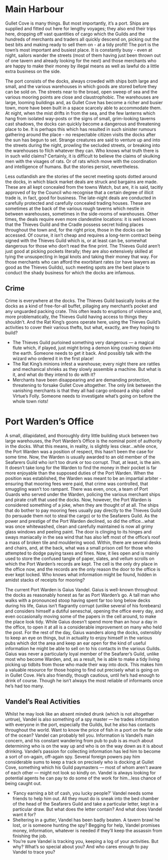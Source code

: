 # Main Harbour

Gullet Cove is many things. But most importantly, it’s a port. Ships are supplied and fitted out here for lengthy voyages; they also end their trips here, dropping off vast quantities of cargo which the Guilds and the hundreds of merchants and traders all quickly descend on, picking out the best bits and making ready to sell them on - at a tidy profit! The port is the town’s most important and busiest place. It is constantly busy - even at night, sailors wander the streets (most of them having just been thrown out of one tavern and already looking for the next) and those merchants who are happy to make their money by illegal means as well as lawful do a little extra business on the side.

The port consists of the docks, always crowded with ships both large and small, and the various warehouses in which goods are stored before they can be sold on. The streets near to the broad, open sweep of sea and the various mooring points are close and claustrophobic. The warehouses are large, looming buildings and, as Gullet Cove has become a richer and busier town, more have been built in a space scarcely able to accommodate them. At night, when the mist drifts in from the sea, and the few lanterns which hang from isolated way-posts or the signs of small, grim-looking taverns cast shadows, the docks can quickly become a dangerous and threatening place to be. It is perhaps this which has resulted in such sinister rumours gathering around the place - no respectable citizen visits the docks after the sun has begun to set. Strange creatures are said to venture up and into the streets during the night, prowling the secluded streets, or breaking into the warehouses to filch whatever they can. Who knows what truth there is in such wild claims? Certainly, it is difficult to believe the claims of skulking men with the visages of rats. Or of rats which move with the coordination and intelligence of humans. But the stories persist, nevertheless.

Less outlandish are the stories of the secret meeting spots dotted around the docks, in which black market deals are struck and bargains are made. These are all kept concealed from the towns Watch, but are, it is said, tacitly approved of by the Council who recognise that a certain degree of illicit trade is, in fact, good for business. The late-night deals are conducted in carefully protected and carefully concealed trading houses. These are sometimes at the back of the various rough taverns which nestle in between warehouses, sometimes in the side-rooms of warehouses. Other times, the deals require even more clandestine locations: it is well known that the Thieves Guild and the Cradle possess secret hiding places throughout the town and, for the right price, those in the docks can be accessed. Of course, it isn’t cheap and requires a long-term contract being signed with the Thieves Guild which is, or at least can be, somewhat dangerous for those who don’t read the fine print. The Thieves Guild aren’t just good at picking pockets literally; they are also extensively skilled at tying the unsuspecting in legal knots and taking their money that way. For those merchants who can afford the exorbitant rates (or have lawyers as good as the Thieves Guilds), such meeting spots are the best place to conduct the shady business for which the docks are infamous.

## Crime

Crime is everywhere at the docks. The Thieves Guild basically looks at the docks as a kind of free-for-all buffet, pillaging any merchant’s pocket and any unguarded packing crate. This often leads to eruptions of violence and, more problematically, the Thieves Guild having access to things they shouldn’t. And the Rat King’s goons operate here, using the Thieves Guild’s activities to cover their various thefts, but what, exactly, are they hoping to build?

- The Thieves Guild purloined something very dangerous — a magical flute which, if played, just might bring a demon king crashing down into the earth. Someone needs to get it back. And possibly talk with the wizard who ordered it in the first place!
- The Rat King’s minions infest a warehouse; every night there are rattles and mechanical shrieks as they slowly assemble a machine. But what is it, and what do they intend to do with it?
- Merchants have been disappearing and are demanding protection, threatening to forsake Gullet Cove altogether. The only link between the vanishing merchants is that they all had cargo onboard a ship called Virtue’s Folly. Someone needs to investigate what’s going on before the whole town riots!

# Port Warden’s Office

A small, dilapidated, and thoroughly dirty little building stuck between two large warehouses, the Port Warden’s Office is the nominal point of authority in the docks. What this means, in reality, is slightly less clear...while once, the Port Warden was a position of respect, this hasn’t been the case for some time. Now, the Warden is usually awarded to an old member of the Seafarers Guild who isn’t too drunk or too corrupt. That, at least, is the aim. It doesn’t take long for the Warden to find the money in their pocket is far more enjoyable than the supposed duties of the Port Warden. When the position was established, the Warden was meant to be an impartial arbiter - ensuring that mooring fees were paid, that crime was controlled, that smuggling wasn’t too rampant. There was even, once, a team of Port Guards who served under the Warden, policing the various merchant ships and pirate craft that used the docks. Now, however, the Port Warden is considered something of a joke, when they are thought of at all. The ships that do bother to pay mooring fees usually pay directly to the Thieves Guild (to persuade them not to steal the cargo) or to the Seafarers Guild. As the power and prestige of the Port Warden declined, so did the office...what was once whitewashed, clean and carefully maintained is now all grimy glass windows and peeling paint. The door is clinging to its hinges and sways maniacally in the sea wind that has also left most of the office’s roof a mass of broken tile and mouldering wood. Within, there are several desks and chairs, and, at the back, what was a small prison cell for those who attempted to dodge paying taxes and fines. Now, it lies open and is mainly used to store the confused tangle of paper, slates, and vellum scrolls on which the Port Warden’s records are kept. The cell is the only dry place in the office now, and the records are the only reason the door to the office is ever kept locked. Who knows what information might be found, hidden in amidst stacks of receipts for mooring?

The current Port Warden is Gaius Vandel. Gaius is well-known throughout the docks as reasonably honest as far as Port Warden’s go. A tall man who walks with a pronounced stoop having spent far too long below decks during his life, Gaius isn’t flagrantly corrupt (unlike several of his forebears) and considers himself a dutiful seneschal, opening the office every day, and even occasionally moving some of the papers in the cell around, to make the place look tidy. While Gaius doesn’t spend more than an hour a day in the office, to open it at all is a considerable improvement on many who held the post. For the rest of the day, Gaius wanders along the docks, ostensibly to keep an eye on things, but in actuality to enjoy himself in the various pubs which dot the area and keep an ear open for the kind of useful information he might be able to sell on to his contacts in the various Guilds. Gaius was never a particularly loyal member of the Seafarer’s Guild, unlike most who become Warden, and, as a result, he is able to make a tidy living picking up tidbits from those who made their way into dock. This makes him a valuable resource for those hoping to find out precisely what is going on in Gullet Cove. He’s also friendly, though cautious, until he’s had enough to drink of course. Though he isn’t always the most reliable of informants once he’s had too many.

## Vandel’s Real Activities

Whilst he may look like an absent minded drunk (which is not altogether untrue), Vandel is also something of a spy master — he trades information with everyone in the port, especially the Guilds, but he also has contacts throughout the world. Want to know the price of fish in a port on the far side of the ocean? Vandel can probably tell you. Information is Vandel’s main concern, and his constant wandering from pub to pub is as much about determining who is on the way up and who is on the way down as it is about drinking. Vandel’s passion for collecting information has led him to become a sort of on-again, off-again spy. Several foreign powers pay him considerable sums to keep a track on precisely who is docking at Gullet Cove, something which his Guild paymasters — most of whom aren’t aware of each other — might not look so kindly on. Vandel is always looking for potential agents he can pay to do some of the work for him…less chance of being caught out.

- ‘Fancy earning a bit of cash, you lucky people?’ Vandel needs some friends to help him out. All they must do is sneak into the bed chamber of the head of the Seafarers Guild and take a particular letter, kept in a particular draw. But what does the letter contain? And what does Vandel want it for?
- Sheltering in a gutter, Vandel has been badly beaten. A tavern brawl he lost, or is someone hunting the spy? Begging for help, Vandel promises money, information, whatever is needed if they’ll keep the assassin from finishing the job.
- You’re sure Vandel is tracking you, keeping a log of your activities. But why? What’s so special about you? And who cares enough to pay Vandel to trace you?

